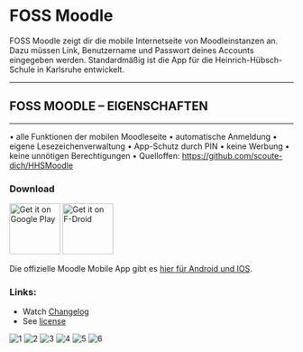 # FOSS Moodle

FOSS Moodle zeigt dir die mobile Internetseite von Moodleinstanzen an. Dazu müssen Link, Benutzername und Passwort deines Accounts eingegeben werden. Standardmäßig ist die App für die Heinrich-Hübsch-Schule in Karlsruhe entwickelt.

-------------------------------------------------
## FOSS MOODLE – EIGENSCHAFTEN
-------------------------------------------------

• alle Funktionen der mobilen Moodleseite
• automatische Anmeldung
• eigene Lesezeichenverwaltung
• App-Schutz durch PIN
• keine Werbung
• keine unnötigen Berechtigungen
• Quelloffen: https://github.com/scoute-dich/HHSMoodle

### Download
<a href="https://play.google.com/store/apps/details?id=de.baumann.hhsmoodle" target="_blank">
<img src="https://play.google.com/intl/en_us/badges/images/generic/en-play-badge.png" alt="Get it on Google Play" height="90"/></a>
<a href="https://f-droid.org/packages/de.baumann.hhsmoodle/">
<img src="https://f-droid.org/badge/get-it-on.png" alt="Get it on F-Droid" height="90"></a>

Die offizielle Moodle Mobile App gibt es [hier für Android und IOS](https://download.moodle.org/mobile).

### Links:
- Watch [Changelog](https://github.com/scoute-dich/HHSMoodle/blob/master/CHANGELOG.md)
- See [license](https://github.com/scoute-dich/HHSMoodle/blob/master/LICENSE.md)

![1](https://github.com/scoute-dich/HHSMoodle/blob/master/fastlane/metadata/android/de-DE/images/phoneScreenshots/1.jpg)
![2](https://github.com/scoute-dich/HHSMoodle/blob/master/fastlane/metadata/android/de-DE/images/phoneScreenshots/2.jpg)
![3](https://github.com/scoute-dich/HHSMoodle/blob/master/fastlane/metadata/android/de-DE/images/phoneScreenshots/3.jpg)
![4](https://github.com/scoute-dich/HHSMoodle/blob/master/fastlane/metadata/android/de-DE/images/phoneScreenshots/4.jpg)
![5](https://github.com/scoute-dich/HHSMoodle/blob/master/fastlane/metadata/android/de-DE/images/phoneScreenshots/5.jpg)
![6](https://github.com/scoute-dich/HHSMoodle/blob/master/fastlane/metadata/android/de-DE/images/phoneScreenshots/6.jpg)